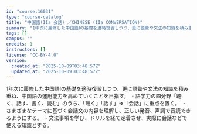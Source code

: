 ```yaml
---
id: "course:16031"
type: "course-catalog"
title: "中国語(IIa 会話) ／CHINESE (IIa CONVERSATION)"
summary: "1年次に履修した中国語Ⅰの基礎を適時復習しつつ、更に語彙や文法の知識を積み重ね、中国語の運用能力を高めていくことを目指す。 ・語学力の四分野「聴く、話す、書く、読む」のうち、｢聴く｣「話す」⇒「会話」に重点を置く。 ・さまざまなテーマに基づ…"
tags: []
campus: ""
credits: 1
instructors: []
license: "CC-BY-4.0"
version:
  created_at: "2025-10-09T03:48:57Z"
  updated_at: "2025-10-09T03:48:57Z"
---
```

1年次に履修した中国語Ⅰの基礎を適時復習しつつ、更に語彙や文法の知識を積み重ね、中国語の運用能力を高めていくことを目指す。 ・語学力の四分野「聴く、話す、書く、読む」のうち、｢聴く｣「話す」⇒「会話」に重点を置く。 ・さまざまなテーマに基づく会話文の内容を理解し、正しい発音、声調で音読できるようにする。 ・文法事項を学び、ドリルを経て定着させ、実際に会話などで使える知識とする。
